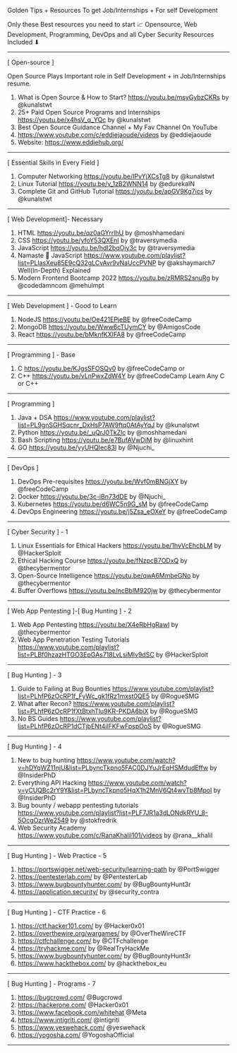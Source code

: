 Golden Tips + Resources To get Job/Internships + For self Development 

Only these Best resources you need to start 📈
Opensource, Web Development, Programming, DevOps and all Cyber Security Resources Included ⬇

---
[ Open-source ]

Open Source Plays Important role in Self Development + in Job/Internships resume.
1. What is Open Source & How to Start?
https://youtu.be/msyGybzCKRs by @kunalstwt 
2. 25+ Paid Open Source Programs and Internships
https://youtu.be/x4hsV_q_YQc by @kunalstwt 
3. Best Open Source Guidance Channel + My Fav Channel On YouTube
4. https://www.youtube.com/c/eddiejaoude/videos by @eddiejaoude 
5. Website: https://www.eddiehub.org/

---
[ Essential Skills in Every Field ]
1. Computer Networking https://youtu.be/IPvYjXCsTg8 by @kunalstwt 
2. Linux Tutorial https://youtu.be/v_1zB2WNN14 by @edurekaIN 
3. Complete Git and GitHub Tutorial https://youtu.be/apGV9Kg7ics by @kunalstwt 
--------------------

[ Web Development]- Necessary 
1. HTML https://youtu.be/qz0aGYrrlhU by @moshhamedani 
2. CSS https://youtu.be/yfoY53QXEnI by @traversymedia 
3. JavaScript https://youtu.be/hdI2bqOjy3c by @traversymedia 
 4. Namaste 🙏 JavaScript https://www.youtube.com/playlist?list=PLlasXeu85E9cQ32gLCvAvr9vNaUccPVNP by @akshaymarch7 
Well(In-Depth) Explained 
5. Modern Frontend Bootcamp 2022 https://youtu.be/zRMRS2snuRg by @codedamncom @mehulmpt 
--------------------
[ Web Development ] - Good to Learn
1. NodeJS https://youtu.be/Oe421EPjeBE by @freeCodeCamp 
2. MongoDB https://youtu.be/Www6cTUymCY by @AmigosCode 
3. React https://youtu.be/bMknfKXIFA8 by @freeCodeCamp 
--------------------
[ Programming ] - Base
1. C https://youtu.be/KJgsSFOSQv0 by @freeCodeCamp 
	or
2. C++ https://youtu.be/vLnPwxZdW4Y by @freeCodeCamp 
Learn Any C or C++ 

------
[ Programming ]
1. Java + DSA https://www.youtube.com/playlist?list=PL9gnSGHSqcnr_DxHsP7AW9ftq0AtAyYqJ by @kunalstwt 
2. Python https://youtu.be/_uQrJ0TkZlc by @moshhamedani 
3. Bash Scripting https://youtu.be/e7BufAVwDiM by @linuxhint
4. GO https://youtu.be/yyUHQIec83I by @Njuchi_ 
--------------------
[ DevOps ]
1. DevOps Pre-requisites https://youtu.be/Wvf0mBNGjXY by @freeCodeCamp 
2. Docker https://youtu.be/3c-iBn73dDE by @Njuchi_ 
3. Kubernetes https://youtu.be/d6WC5n9G_sM by @freeCodeCamp 
4. DevOps Engineering https://youtu.be/j5Zsa_eOXeY by @freeCodeCamp  

--------------------
[ Cyber Security ]  - 1
1. Linux Essentials for Ethical Hackers https://youtu.be/1hvVcEhcbLM by @HackerSploit 
2. Ethical Hacking Course https://youtu.be/fNzpcB7ODxQ by @thecybermentor 
3. Open-Source Intelligence https://youtu.be/qwA6MmbeGNo by @thecybermentor 
4. Buffer Overflows https://youtu.be/ncBblM920jw by @thecybermentor 
--------------------
[ Web App Pentesting ]-[ Bug Hunting ] - 2
1. Web App Pentesting https://youtu.be/X4eRbHgRawI by @thecybermentor 
3. Web App Penetration Testing Tutorials https://www.youtube.com/playlist?list=PLBf0hzazHTGO3EpGAs718LvLsiMIv9dSC by @HackerSploit 

---
[ Bug Hunting ] - 3
1. Guide to Failing at Bug Bounties
https://www.youtube.com/playlist?list=PLhfP6zOcRP1f_FyWc_gk1fRz1mxst0QE5 by @RogueSMG 
2. What after Recon?
https://www.youtube.com/playlist?list=PLhfP6zOcRP1fXtBtxhTlu9KR-PKDA6biX by @RogueSMG 
3. No BS Guides 
https://www.youtube.com/playlist?list=PLhfP6zOcRP1dCTjbENt4ilFKFwFpspOoS  by @RogueSMG 

--------------------
[ Bug Hunting ] - 4
1. New to bug hunting https://www.youtube.com/watch?v=hDYqWZ11njU&list=PLbyncTkpno5FAC0DJYuJrEqHSMdudEffw by @InsiderPhD 
2. Everything API Hacking https://www.youtube.com/watch?v=yCUQBc2rY9Y&list=PLbyncTkpno5HqX1h2MnV6Qt4wvTb8Mpol by @InsiderPhD 
3. Bug bounty / webapp pentesting tutorials
https://www.youtube.com/playlist?list=PLF7JR1a3dLONdkRYU_8-5OcgOzrWe2549 by @stokfredrik 
4. Web Security Academy https://www.youtube.com/c/RanaKhalil101/videos by @rana__khalil 

---
[ Bug Hunting ] - Web Practice - 5
1. https://portswigger.net/web-security/learning-path by @PortSwigger 
2. https://pentesterlab.com/ by @PentesterLab 
3. https://www.bugbountyhunter.com/ by @BugBountyHunt3r 
4. https://application.security/ by @security_contra 

---
[ Bug Hunting ] - CTF Practice - 6
1. https://ctf.hacker101.com/ by @Hacker0x01 
2. https://overthewire.org/wargames/ by @OverTheWireCTF  
3. https://ctfchallenge.com/ by @CTFchallenge 
4. https://tryhackme.com/ by @RealTryHackMe 
5. https://www.bugbountyhunter.com/ by @BugBountyHunt3r 
6. https://www.hackthebox.com/ by @hackthebox_eu 

--------------------
[ Bug Hunting ] - Programs - 7
1. https://bugcrowd.com/ @Bugcrowd 
2. https://hackerone.com/ @Hacker0x01 
3. https://www.facebook.com/whitehat @Meta 
4. https://www.intigriti.com/ @intigriti 
5. https://www.yeswehack.com/ @yeswehack 
6. https://yogosha.com/ @YogoshaOfficial 
--------------
